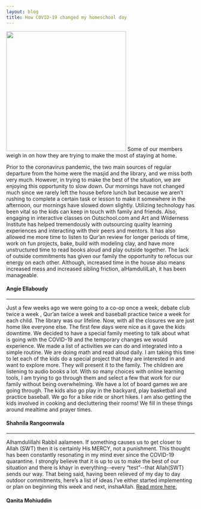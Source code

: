 ```yaml
---
layout: blog
title: How COVID-19 changed my homeschool day
---
```

<img src="https://user-images.githubusercontent.com/7043355/77243425-16003e00-6bc7-11ea-9bed-b3eecf114c26.png" width="320px" />
Some of our members weigh in on how they are trying to make the most of staying at home. 

Prior to the coronavirus pandemic, the two main sources of regular departure from the home were the masjid and the library, and we miss both very much. However, in trying to make the best of the situation, we are enjoying this opportunity to slow down. Our mornings have not changed much since we rarely left the house before lunch but because we aren’t rushing to complete a certain task or lesson to make it somewhere in the afternoon, our mornings have slowed down slightly. Utilizing technology has been vital so the kids can keep in touch with family and friends. Also, engaging in interactive classes on Outschool.com and Art and Wilderness Institute has helped tremendously with outsourcing quality learning experiences and interacting with their peers and mentors. It has also allowed me more time to listen to Qur’an review for longer periods of time, work on fun projects, bake, build with modeling clay, and have more unstructured time to read books aloud and play outside together. The lack of outside commitments has given our family the opportunity to refocus our energy on each other. Although, increased time in the house also means increased mess and increased sibling friction, alHamdulilLah, it has been manageable.
#### Angie Ellaboudy
----
Just a few weeks ago we were going to a co-op once a week, debate club twice a week , Qur’an twice a week and baseball practice twice a week for each child.  The library was our lifeline.  Now, with all the closures we are just home like everyone else. The first few days were nice as it gave the kids downtime.  We decided to have a special family meeting to talk about what is going with the COVID-19 and the temporary changes we would experience.  We made a list of activities we can do and integrated into a simple routine. We are doing math and read aloud daily. I am taking this time to let each of the kids do a special project that they are interested in and want to explore more.  They will present it to the family. The children are listening to audio books a lot.  With so many choices with online learning tools, I am trying to go through them and select a few that work for our family without being overwhelming.  We have a lot of board games we are going through. The kids also go play in the backyard, play basketball and practice baseball. We go for a bike ride or short hikes. I am also getting the kids involved in cooking and decluttering their rooms! We fill in these things around mealtime and prayer times. 
#### Shahnila Rangoonwala
----
Alhamdulillahi Rabbil aalameen.  If something causes us to get closer to Allah (SWT) then it is certainly His MERCY, not a punishment.  This thought has been constantly resonating in my mind ever since the COVID-19 quarantine.  I strongly believe that it is up to us to make the best of our situation and there is khayr in everything--every “test”--that Allah(SWT) sends our way.  That being said, having been relieved of my day to day outdoor commitments, here’s a list of ideas I’ve either started implementing or plan on beginning this week and next, inshaAllah.
[Read more here.](blog/_posts/2020-03-21-hopes-and-goals-during-the-quarantine.md) 
#### Qanita Mohiuddin


